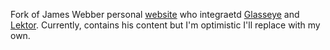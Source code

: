 Fork of James Webber personal [website](http://ja.meswebber.com) who integraetd [Glasseye](http://coppeliamla.github.io/glasseye/glasseye_markdownExample/demo.html) and [Lektor](https://www.getlektor.com/). Currently, contains his content but I'm optimistic I'll replace with my own.
